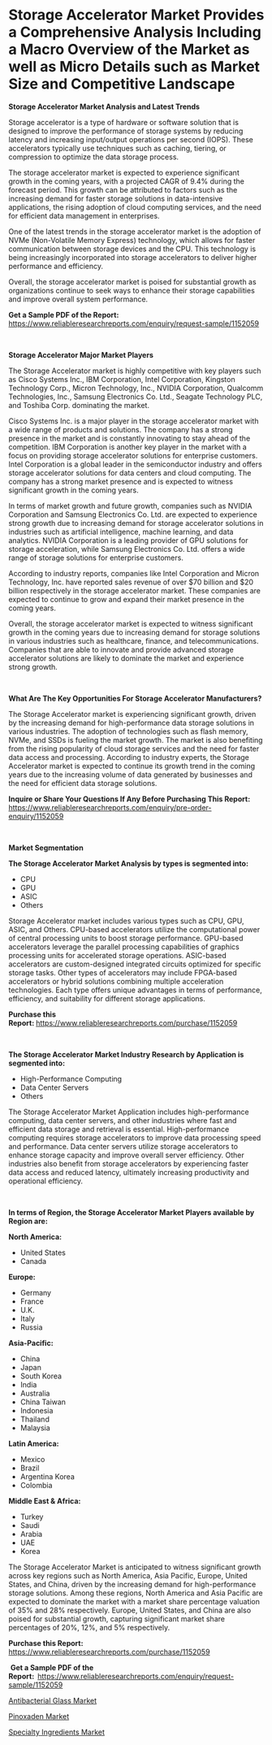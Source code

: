 <p><h1>Storage Accelerator Market Provides a Comprehensive Analysis Including a Macro Overview of the Market as well as Micro Details such as Market Size and Competitive Landscape</h1></p><p><strong>Storage Accelerator Market Analysis and Latest Trends</strong></p>
<p><p>Storage accelerator is a type of hardware or software solution that is designed to improve the performance of storage systems by reducing latency and increasing input/output operations per second (IOPS). These accelerators typically use techniques such as caching, tiering, or compression to optimize the data storage process.</p><p>The storage accelerator market is expected to experience significant growth in the coming years, with a projected CAGR of 9.4% during the forecast period. This growth can be attributed to factors such as the increasing demand for faster storage solutions in data-intensive applications, the rising adoption of cloud computing services, and the need for efficient data management in enterprises.</p><p>One of the latest trends in the storage accelerator market is the adoption of NVMe (Non-Volatile Memory Express) technology, which allows for faster communication between storage devices and the CPU. This technology is being increasingly incorporated into storage accelerators to deliver higher performance and efficiency.</p><p>Overall, the storage accelerator market is poised for substantial growth as organizations continue to seek ways to enhance their storage capabilities and improve overall system performance.</p></p>
<p><strong>Get a Sample PDF of the Report:&nbsp;</strong> <a href="https://www.reliableresearchreports.com/enquiry/request-sample/1152059">https://www.reliableresearchreports.com/enquiry/request-sample/1152059</a></p>
<p>&nbsp;</p>
<p><strong>Storage Accelerator Major Market Players</strong></p>
<p><p>The Storage Accelerator market is highly competitive with key players such as Cisco Systems Inc., IBM Corporation, Intel Corporation, Kingston Technology Corp., Micron Technology, Inc., NVIDIA Corporation, Qualcomm Technologies, Inc., Samsung Electronics Co. Ltd., Seagate Technology PLC, and Toshiba Corp. dominating the market.</p><p>Cisco Systems Inc. is a major player in the storage accelerator market with a wide range of products and solutions. The company has a strong presence in the market and is constantly innovating to stay ahead of the competition. IBM Corporation is another key player in the market with a focus on providing storage accelerator solutions for enterprise customers. Intel Corporation is a global leader in the semiconductor industry and offers storage accelerator solutions for data centers and cloud computing. The company has a strong market presence and is expected to witness significant growth in the coming years.</p><p>In terms of market growth and future growth, companies such as NVIDIA Corporation and Samsung Electronics Co. Ltd. are expected to experience strong growth due to increasing demand for storage accelerator solutions in industries such as artificial intelligence, machine learning, and data analytics. NVIDIA Corporation is a leading provider of GPU solutions for storage acceleration, while Samsung Electronics Co. Ltd. offers a wide range of storage solutions for enterprise customers.</p><p>According to industry reports, companies like Intel Corporation and Micron Technology, Inc. have reported sales revenue of over $70 billion and $20 billion respectively in the storage accelerator market. These companies are expected to continue to grow and expand their market presence in the coming years.</p><p>Overall, the storage accelerator market is expected to witness significant growth in the coming years due to increasing demand for storage solutions in various industries such as healthcare, finance, and telecommunications. Companies that are able to innovate and provide advanced storage accelerator solutions are likely to dominate the market and experience strong growth.</p></p>
<p>&nbsp;</p>
<p><strong>What Are The Key Opportunities For Storage Accelerator Manufacturers?</strong></p>
<p><p>The Storage Accelerator market is experiencing significant growth, driven by the increasing demand for high-performance data storage solutions in various industries. The adoption of technologies such as flash memory, NVMe, and SSDs is fueling the market growth. The market is also benefiting from the rising popularity of cloud storage services and the need for faster data access and processing. According to industry experts, the Storage Accelerator market is expected to continue its growth trend in the coming years due to the increasing volume of data generated by businesses and the need for efficient data storage solutions.</p></p>
<p><strong>Inquire or Share Your Questions If Any Before Purchasing This Report:</strong> <a href="https://www.reliableresearchreports.com/enquiry/pre-order-enquiry/1152059">https://www.reliableresearchreports.com/enquiry/pre-order-enquiry/1152059</a></p>
<p>&nbsp;</p>
<p><strong>Market Segmentation</strong></p>
<p><strong>The Storage Accelerator Market Analysis by types is segmented into:</strong></p>
<p><ul><li>CPU</li><li>GPU</li><li>ASIC</li><li>Others</li></ul></p>
<p><p>Storage Accelerator market includes various types such as CPU, GPU, ASIC, and Others. CPU-based accelerators utilize the computational power of central processing units to boost storage performance. GPU-based accelerators leverage the parallel processing capabilities of graphics processing units for accelerated storage operations. ASIC-based accelerators are custom-designed integrated circuits optimized for specific storage tasks. Other types of accelerators may include FPGA-based accelerators or hybrid solutions combining multiple acceleration technologies. Each type offers unique advantages in terms of performance, efficiency, and suitability for different storage applications.</p></p>
<p><strong>Purchase this Report:&nbsp;</strong><a href="https://www.reliableresearchreports.com/purchase/1152059">https://www.reliableresearchreports.com/purchase/1152059</a></p>
<p>&nbsp;</p>
<p><strong>The Storage Accelerator Market Industry Research by Application is segmented into:</strong></p>
<p><ul><li>High-Performance Computing</li><li>Data Center Servers</li><li>Others</li></ul></p>
<p><p>The Storage Accelerator Market Application includes high-performance computing, data center servers, and other industries where fast and efficient data storage and retrieval is essential. High-performance computing requires storage accelerators to improve data processing speed and performance. Data center servers utilize storage accelerators to enhance storage capacity and improve overall server efficiency. Other industries also benefit from storage accelerators by experiencing faster data access and reduced latency, ultimately increasing productivity and operational efficiency.</p></p>
<p>&nbsp;</p>
<p><strong>In terms of Region, the Storage Accelerator Market Players available by Region are:</strong></p>
<p>
    <p> <strong> North America: </strong>
        <ul>
            <li>United States</li>
            <li>Canada</li>
        </ul>
        </p> 
    <p> <strong> Europe: </strong>
        <ul>
            <li>Germany</li>
            <li>France</li>
            <li>U.K.</li>
            <li>Italy</li>
            <li>Russia</li>
        </ul>
        </p> 
    <p> <strong> Asia-Pacific: </strong>
        <ul>
            <li>China</li>
            <li>Japan</li>
            <li>South Korea</li>
            <li>India</li>
            <li>Australia</li>
            <li>China Taiwan</li>
            <li>Indonesia</li>
            <li>Thailand</li>
            <li>Malaysia</li>
        </ul>
        </p> 
    <p> <strong> Latin America: </strong>
        <ul>
            <li>Mexico</li>
            <li>Brazil</li>
            <li>Argentina Korea</li>
            <li>Colombia</li>
        </ul>
        </p> 
    <p> <strong> Middle East & Africa: </strong>
        <ul>
            <li>Turkey</li>
            <li>Saudi</li>
            <li>Arabia</li>
            <li>UAE</li>
            <li>Korea</li>
        </ul>
    </p>
    </p>
<p><p>The Storage Accelerator Market is anticipated to witness significant growth across key regions such as North America, Asia Pacific, Europe, United States, and China, driven by the increasing demand for high-performance storage solutions. Among these regions, North America and Asia Pacific are expected to dominate the market with a market share percentage valuation of 35% and 28% respectively. Europe, United States, and China are also poised for substantial growth, capturing significant market share percentages of 20%, 12%, and 5% respectively.</p></p>
<p><strong>Purchase this Report: </strong><a href="https://www.reliableresearchreports.com/purchase/1152059">https://www.reliableresearchreports.com/purchase/1152059</a></p>
<p>&nbsp;<strong>Get a Sample PDF of the Report:&nbsp;&nbsp;</strong><a href="https://www.reliableresearchreports.com/enquiry/request-sample/1152059">https://www.reliableresearchreports.com/enquiry/request-sample/1152059</a></p>
<p><strong></strong></p>
<p><p><a href="https://crocus-run-b5a.notion.site/Antibacterial-Glass-Market-Analysis-Examines-its-Scope-on-Growth-Opportunities-and-Forecasted-Trend-99714532a72648f4a3dd24c4e0f477cf">Antibacterial Glass Market</a></p><p><a href="https://gratis-rainforest-2ca.notion.site/Pinoxaden-Market-Growth-Market-Trends-COVID-19-Impact-and-Forecasts-for-period-from-2024-2031-cc6a9716892849d0abf8168e35eac266">Pinoxaden Market</a></p><p><a href="https://metal-farmhouse-e95.notion.site/Specialty-Ingredients-Market-Offers-Provide-Insightful-Data-for-the-Time-Period-from-2024-to-2031-an-29c33d0177134776ba6053b5a2492ce6">Specialty Ingredients Market</a></p></p>